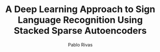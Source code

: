 ---
paperId: 43
author: Pablo Rivas
publicationauthor: Rivas, P.
title: A Deep Learning Approach to Sign Language Recognition Using Stacked Sparse Autoencoders
pdf: Oral_Pablo_Rivas.pdf
poster: --
alt: --
type: Oral & Poster
topic: Machine Learning Applications
link: --
conference: neurips
year: 2018
tags: neurips-2018
location: Montreal, Canada
---